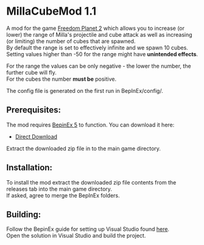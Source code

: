 # MillaCubeMod 1.1

A mod for the game [Freedom Planet 2](https://freedomplanet2.com/) which allows you to increase (or lower) the range of Milla's projectile and cube attack as well as increasing (or limiting) the number of cubes that are spawned.  
By default the range is set to effectively infinite and we spawn 10 cubes. Setting values higher than -50 for the range might have **unintended effects**.  

For the range the values can be only negative - the lower the number, the further cube will fly.  
For the cubes the number **must be** positive.  

The config file is generated on the first run in BepInEx/config/.  

## Prerequisites:
The mod requires [BepinEx 5](https://github.com/BepInEx/BepInEx) to function. You can download it here:
* [Direct Download](https://github.com/BepInEx/BepInEx/releases/download/v5.4.21/BepInEx_x86_5.4.21.0.zip)  

Extract the downloaded zip file in to the main game directory.  

## Installation:
To install the mod extract the downloaded zip file contents from the releases tab into the main game directory.  
If asked, agree to merge the BepInEx folders.  

## Building:
Follow the BepinEx guide for setting up Visual Studio found [here](https://docs.bepinex.dev/master/index.html).  
Open the solution in Visual Studio and build the project.
